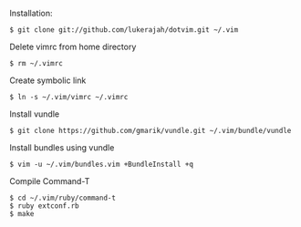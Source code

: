 Installation:

	$ git clone git://github.com/lukerajah/dotvim.git ~/.vim

 Delete vimrc from home directory

	$ rm ~/.vimrc 

Create symbolic link

	$ ln -s ~/.vim/vimrc ~/.vimrc
	
Install vundle

	$ git clone https://github.com/gmarik/vundle.git ~/.vim/bundle/vundle
	
Install bundles using vundle

	$ vim -u ~/.vim/bundles.vim +BundleInstall +q

Compile Command-T

	$ cd ~/.vim/ruby/command-t 
	$ ruby extconf.rb 
	$ make
